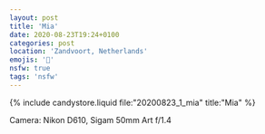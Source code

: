 ```yaml
---
layout: post
title: 'Mia'
date: 2020-08-23T19:24+0100
categories: post
location: 'Zandvoort, Netherlands'
emojis: '🔞'
nsfw: true
tags: 'nsfw'
---
```


{% include candystore.liquid file:"20200823_1_mia" title:"Mia" %}

Camera: Nikon D610, Sigam 50mm Art f/1.4

